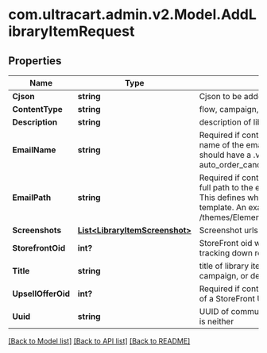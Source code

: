 # com.ultracart.admin.v2.Model.AddLibraryItemRequest
## Properties

Name | Type | Description | Notes
------------ | ------------- | ------------- | -------------
**Cjson** | **string** | Cjson to be added to library | [optional] 
**ContentType** | **string** | flow, campaign, cjson, email, transactional_email or upsell | [optional] 
**Description** | **string** | description of library item | [optional] 
**EmailName** | **string** | Required if content_type is transactional_email. This is the name of the email template (html, not text).  This name should have a .vm file extension.  An example is auto_order_cancel_html.vm | [optional] 
**EmailPath** | **string** | Required if content_type is transactional_email. This is the full path to the email template stored in the file system.  This defines which StoreFront contains the desired email template.  An example is /themes/Elements/core/emails/auto_order_cancel_html.vm | [optional] 
**Screenshots** | [**List&lt;LibraryItemScreenshot&gt;**](LibraryItemScreenshot.md) | Screenshot urls for display | [optional] 
**StorefrontOid** | **int?** | StoreFront oid where content originates necessary for tracking down relative assets | [optional] 
**Title** | **string** | title of library item, usually the name of the flow or campaign, or description of cjson | [optional] 
**UpsellOfferOid** | **int?** | Required if content_type is upsell. This is object identifier of a StoreFront Upsell Offer. | [optional] 
**Uuid** | **string** | UUID of communication flow or campaign, null if this item is neither | [optional] 


[[Back to Model list]](../README.md#documentation-for-models) [[Back to API list]](../README.md#documentation-for-api-endpoints) [[Back to README]](../README.md)

